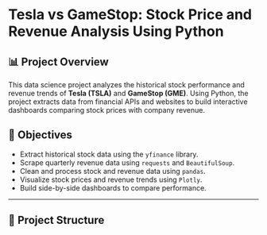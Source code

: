 # Tesla vs GameStop: Stock Price and Revenue Analysis Using Python

## 📊 Project Overview

This data science project analyzes the historical stock performance and revenue trends of **Tesla (TSLA)** and **GameStop (GME)**. Using Python, the project extracts data from financial APIs and websites to build interactive dashboards comparing stock prices with company revenue.

## 🚀 Objectives

- Extract historical stock data using the `yfinance` library.
- Scrape quarterly revenue data using `requests` and `BeautifulSoup`.
- Clean and process stock and revenue data using `pandas`.
- Visualize stock prices and revenue trends using `Plotly`.
- Build side-by-side dashboards to compare performance.

---

## 📂 Project Structure

